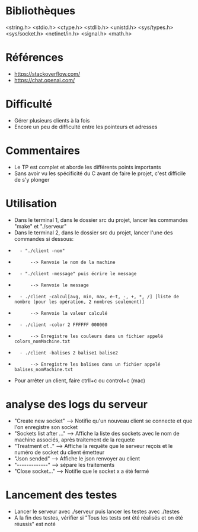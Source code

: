 # Bibliothèques
<string.h>
<stdio.h>
<ctype.h>
<stdlib.h>
<unistd.h>
<sys/types.h>
<sys/socket.h>
<netinet/in.h>
<signal.h>
<math.h>

# Références
* https://stackoverflow.com/
* https://chat.openai.com/

# Difficulté
* Gérer plusieurs clients à la fois
* Encore un peu de difficulté entre les pointeurs et adresses

# Commentaires
* Le TP est complet et aborde les différents points importants 
* Sans avoir vu les spécificité du C avant de faire le projet, c'est difficile de s'y plonger

# Utilisation
* Dans le terminal 1, dans le dossier src du projet, lancer les commandes "make" et "./serveur"
* Dans le terminal 2, dans le dossier src du projet, lancer l'une des commandes si dessous:
*       - "./client -nom"
*           --> Renvoie le nom de la machine
*       - "./client -message" puis écrire le message
*           --> Renvoie le message
*       - ./client -calcul[avg, min, max, e-t, -, +, *, /] [liste de nombre (pour les opération, 2 nombres seulement)]
*           --> Renvoie la valeur calculé
*       - ./client -color 2 FFFFFF 000000
*           --> Enregistre les couleurs dans un fichier appelé colors_nomMachine.txt
*       - ./client -balises 2 balise1 balise2
*           --> Enregistre les balises dans un fichier appelé balises_nomMachine.txt
* Pour arrêter un client, faire ctrll+c ou control+c (mac)

# analyse des logs du serveur
* "Create new socket" --> Notifie qu'un nouveau client se connecte et que l'on enregistre son socket
* "Sockets list after ..." --> Affiche la liste des sockets avec le nom de machine associés, après traitement de la requete
* "Treatment of..." --> Affiche la requête que le serveur reçois et le numéro de socket du client émetteur
* "Json sended" --> Affiche le json renvoyer au client
* "-------------" --> sépare les traitements
* "Close socket..." --> Notifie que le socket x a été fermé

# Lancement des testes
* Lancer le serveur avec ./serveur puis lancer les testes avec ./testes
* A la fin des testes, vérifier si "Tous les tests ont été réalisés et on été réussis" est noté
